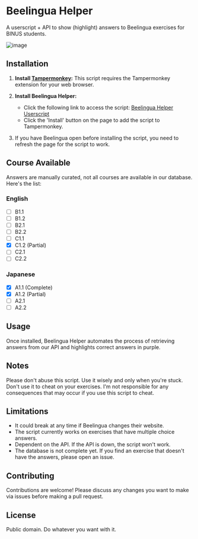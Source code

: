 # Beelingua Helper

A userscript + API to show (highlight) answers to Beelingua exercises for BINUS students.

![image](https://github.com/folfcoder/beelingua/assets/40331046/88db5878-1db5-413b-9108-1d9a087670e1)


## Installation

1. **Install [Tampermonkey](https://www.tampermonkey.net/):** This script requires the Tampermonkey extension for your web browser.

2. **Install Beelingua Helper:**
   - Click the following link to access the script: [Beelingua Helper Userscript](https://github.com/folfcoder/beelingua/raw/main/beelingua.user.js)
   - Click the 'Install' button on the page to add the script to Tampermonkey.
  
3. If you have Beelingua open before installing the script, you need to refresh the page for the script to work.
## Course Available

Answers are manually curated, not all courses are available in our database. Here's the list:

### English
- [ ] B1.1
- [ ] B1.2
- [ ] B2.1
- [ ] B2.2
- [ ] C1.1
- [X] C1.2 (Partial)
- [ ] C2.1
- [ ] C2.2

### Japanese
- [X] A1.1 (Complete)
- [X] A1.2 (Partial)
- [ ] A2.1
- [ ] A2.2

## Usage

Once installed, Beelingua Helper automates the process of retrieving answers from our API and highlights correct answers in purple.

## Notes

Please don't abuse this script. Use it wisely and only when you're stuck. Don't use it to cheat on your exercises. I'm not responsible for any consequences that may occur if you use this script to cheat.

## Limitations

- It could break at any time if Beelingua changes their website.
- The script currently works on exercises that have multiple choice answers.
- Dependent on the API. If the API is down, the script won't work.
- The database is not complete yet. If you find an exercise that doesn't have the answers, please open an issue.

## Contributing

Contributions are welcome! Please discuss any changes you want to make via issues before making a pull request.

## License

Public domain. Do whatever you want with it.

